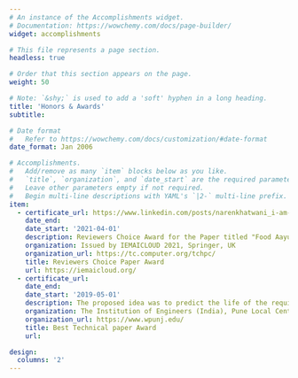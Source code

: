 ```yaml
---
# An instance of the Accomplishments widget.
# Documentation: https://wowchemy.com/docs/page-builder/
widget: accomplishments

# This file represents a page section.
headless: true

# Order that this section appears on the page.
weight: 50

# Note: `&shy;` is used to add a 'soft' hyphen in a long heading.
title: 'Honors & Awards'
subtitle:

# Date format
#   Refer to https://wowchemy.com/docs/customization/#date-format
date_format: Jan 2006

# Accomplishments.
#   Add/remove as many `item` blocks below as you like.
#   `title`, `organization`, and `date_start` are the required parameters.
#   Leave other parameters empty if not required.
#   Begin multi-line descriptions with YAML's `|2-` multi-line prefix.
item:
  - certificate_url: https://www.linkedin.com/posts/narenkhatwani_i-am-happy-to-share-that-our-be-project-group-activity-6793489449914273793-VpEJ?utm_source=share&utm_medium=member_desktop
    date_end:
    date_start: '2021-04-01'
    description: Reviewers Choice Award for the Paper titled "Food Aayush - Identification of Food and Oils Quality". Food Aayush is an AI, image processing, and IoT-based application that aims to help people check the freshness of food, the rancidity of cooking oils, find out the nutritional value of various food items, check their daily dietary requirements, and also find combinations of foods that are harmful to health.
    organization: Issued by IEMAICLOUD 2021, Springer, UK
    organization_url: https://tc.computer.org/tchpc/
    title: Reviewers Choice Paper Award
    url: https://iemaicloud.org/
  - certificate_url:
    date_end:
    date_start: '2019-05-01'
    description: The proposed idea was to predict the life of the required structure with the help of machine learning and artificial intelligence to overcome the risk of structural breakdown after construction. It helps to determine structural integrity by using sample construction data. The various construction parameters, such as soil quality, wood, cement, etc., are considered input datasets to train the proposed system using machine learning algorithms like linear regression models and time series analysis. In addition, each feature's contribution to maintaining the structure's sustainability is predicted. , Thus the proposed system acts as an aid to civil engineers and guarantees to increase the efficiency and lifespan of construction work.
    organization: The Institution of Engineers (India), Pune Local Centre
    organization_url: https://www.wpunj.edu/
    title: Best Technical paper Award
    url: 

design:
  columns: '2'
---
```


